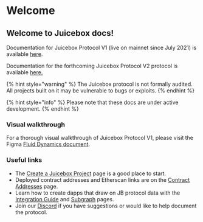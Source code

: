 # Welcome

## Welcome to Juicebox docs!

Documentation for Juicebox Protocol V1 (live on mainnet since July 2021) is available [here](broken-reference).

Documentation for the forthcoming Juicebox Protocol V2 protocol is available [here.](protocol/protocol.md)

{% hint style="warning" %}
The Juicebox protocol is not formally audited. All projects built on it may be vulnerable to bugs or exploits.
{% endhint %}

{% hint style="info" %}
Please note that these docs are under active development.
{% endhint %}

### Visual walkthrough

For a thorough visual walkthrough of Juicebox Protocol V1, please visit the Figma [Fluid Dynamics document](https://www.figma.com/file/dHsQ7Bt3ryXbZ2sRBAfBq5/Fluid-Dynamics).

### Useful links

* The [Create a Juicebox Project](getting-started/create-a-juicebox-project.md) page is a good place to start.
* Deployed contract addresses and Etherscan links are on the [Contract Addresses](resources/contract-addresses.md) page.
* Learn how to create dapps that draw on JB protocol data with the [Integration Guide](developers/integration-guide.md) and [Subgraph](developers/subgraph.md) pages.
* Join our [Discord](https://discord.com/invite/5JsDvuyCPd) if you have suggestions or would like to help document the protocol.
